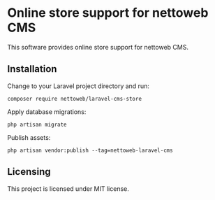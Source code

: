 # Online store support for nettoweb CMS

This software provides online store support for nettoweb CMS.

## Installation

Change to your Laravel project directory and run: 

```shell
composer require nettoweb/laravel-cms-store
```

Apply database migrations:

```shell
php artisan migrate
```
Publish assets:

```shell
php artisan vendor:publish --tag=nettoweb-laravel-cms
```

## Licensing

This project is licensed under MIT license.

